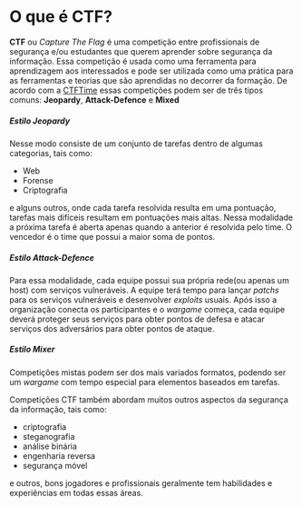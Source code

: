 # O que é CTF? #

**CTF** ou *Capture The Flag* é uma competição entre profissionais de segurança e/ou estudantes que querem aprender sobre segurança da informação.
Essa competição é usada como uma ferramenta para aprendizagem aos interessados e pode ser utilizada como uma prática para as ferramentas
e teorias que são aprendidas no decorrer da formação.
De acordo com a [CTFTime](https://ctftime.org/ctf-wtf/) essas competições podem ser de três tipos comuns: **Jeopardy**, **Attack-Defence** e **Mixed**

##### Estilo Jeopardy ##### 
Nesse modo consiste de um conjunto de tarefas dentro de algumas categorias, tais como:
* Web
* Forense
* Criptografia

e alguns outros, onde cada tarefa resolvida resulta em uma pontuação, tarefas mais difíceis resultam em pontuações mais altas.
Nessa modalidade a próxima tarefa é aberta apenas quando a anterior é resolvida pelo time. O vencedor é o time que possui a maior soma de pontos.

##### Estilo Attack-Defence #####
Para essa modalidade, cada equipe possui sua própria rede(ou apenas um host) com serviços vulneráveis. A equipe terá tempo para 
lançar *patchs* para os serviços vulneráveis e desenvolver *exploits* usuais. Após isso a organização conecta os participantes e 
o *wargame* começa, cada equipe deverá proteger seus serviços para obter pontos de defesa e atacar serviços dos adversários para 
obter pontos de ataque.
 
##### Estilo Mixer ##### 
Competições mistas podem ser dos mais variados formatos, podendo ser um *wargame* com tempo especial para elementos baseados em tarefas.


Competições CTF também abordam muitos outros aspectos da segurança da informação, tais como:
* criptografia
* steganografia
* análise binária
* engenharia reversa
* segurança móvel

e outros, bons jogadores e profissionais geralmente tem habilidades e experiências em todas essas áreas.


